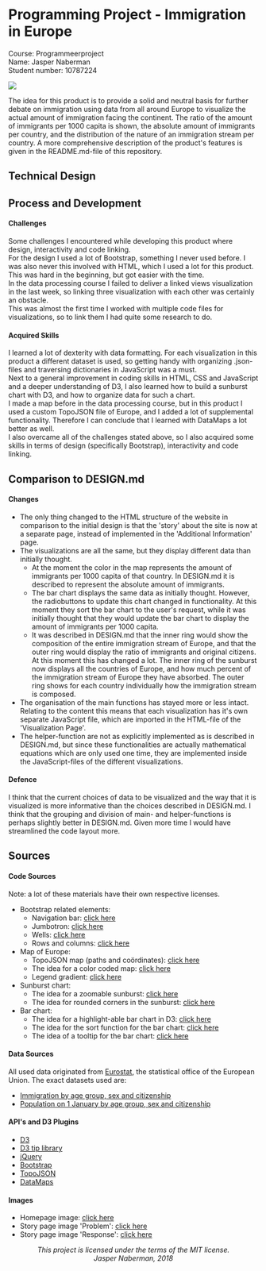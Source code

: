 # Programming Project - Immigration in Europe  
Course: Programmeerproject  
Name: Jasper Naberman  
Student number: 10787224  
  
![](doc/homepage_(31-01).png)  
  
The idea for this product is to provide a solid and neutral basis for further debate on immigration using data from all around Europe to visualize the actual amount of immigration facing the continent. The ratio of the amount of immigrants per 1000 capita is shown, the absolute amount of immigrants per country, and the distribution of the nature of an immigration stream per country. A more comprehensive description of the product's features is given in the README.md-file of this repository.  
  
## Technical Design  
  
## Process and Development  
#### Challenges  
Some challenges I encountered while developing this product where design, interactivity and code linking.  
For the design I used a lot of Bootstrap, something I never used before. I was also never this involved with HTML, which I used a lot for this product. This was hard in the beginning, but got easier with the time.  
In the data processing course I failed to deliver a linked views visualization in the last week, so linking three visualization with each other was certainly an obstacle.  
This was almost the first time I worked with multiple code files for visualizations, so to link them I had quite some research to do.  
  
#### Acquired Skills  
I learned a lot of dexterity with data formatting. For each visualization in this product a different dataset is used, so getting handy with organizing .json-files and traversing dictionaries in JavaScript was a must.  
Next to a general improvement in coding skills in HTML, CSS and JavaScript and a deeper understanding of D3, I also learned how to build a sunburst chart with D3, and how to organize data for such a chart.  
I made a map before in the data processing course, but in this product I used a custom TopoJSON file of Europe, and I added a lot of supplemental functionality. Therefore I can conclude that I learned with DataMaps a lot better as well.  
I also overcame all of the challenges stated above, so I also acquired some skills in terms of design (specifically Bootstrap), interactivity and code linking.
  
## Comparison to DESIGN.md
#### Changes  
* The only thing changed to the HTML structure of the website in comparison to the initial design is that the 'story' about the site is now at a separate page, instead of implemented in the 'Additional Information' page.  
* The visualizations are all the same, but they display different data than initially thought.  
    * At the moment the color in the map represents the amount of immigrants per 1000 capita of that country. In DESIGN.md it is described to represent the absolute amount of immigrants.  
    * The bar chart displays the same data as initially thought. However, the radiobuttons to update this chart changed in functionality. At this moment they sort the bar chart to the user's request, while it was initially thought that they would update the bar chart to display the amount of immigrants per 1000 capita.
    * It was described in DESIGN.md that the inner ring would show the composition of the entire immigration stream of Europe, and that the outer ring would display the ratio of immigrants and original citizens. At this moment this has changed a lot. The inner ring of the sunburst now displays all the countries of Europe, and how much percent of the immigration stream of Europe they have absorbed. The outer ring shows for each country individually how the immigration stream is composed.  
* The organisation of the main functions has stayed more or less intact. Relating to the content this means that each visualization has it's own separate JavaScript file, which are imported in the HTML-file of the 'Visualization Page'.  
* The helper-function are not as explicitly implemented as is described in DESIGN.md, but since these functionalities are actually mathematical equations which are only used one time, they are implemented inside the JavaScript-files of the different visualizations.  
  
#### Defence  
I think that the current choices of data to be visualized and the way that it is visualized is more informative than the choices described in DESIGN.md. I think that the grouping and division of main- and helper-functions is perhaps slightly better in DESIGN.md. Given more time I would have streamlined the code layout more.  
  
## Sources  
#### Code Sources  
Note: a lot of these materials have their own respective licenses.
* Bootstrap related elements:
    * Navigation bar: [click here](https://www.w3schools.com/bootstrap/bootstrap_navbar.asp)
    * Jumbotron: [click here](https://www.w3schools.com/bootstrap/bootstrap_jumbotron_header.asp)
    * Wells: [click here](https://www.w3schools.com/bootstrap/bootstrap_wells.asp)
    * Rows and columns: [click here](https://www.w3schools.com/bootstrap/bootstrap_grid_basic.asp)
* Map of Europe:
    * TopoJSON map (paths and coördinates): [click here](https://github.com/leakyMirror/map-of-europe/blob/master/TopoJSON/europe.topojson)
    * The idea for a color coded map: [click here](http://datamaps.github.io/)
    * Legend gradient: [click here](https://www.w3schools.com/tags/canvas_createlineargradient.asp)
* Sunburst chart:
    * The idea for a zoomable sunburst: [click here](https://bl.ocks.org/mbostock/4348373)
    * The idea for rounded corners in the sunburst: [click here](https://bl.ocks.org/mbostock/aff9e559c5c9968b7ac6)
* Bar chart:
    * The idea for a highlight-able bar chart in D3: [click here](https://bost.ocks.org/mike/bar/3/)
    * The idea for the sort function for the bar chart: [click here](https://bl.ocks.org/mbostock/3885705)
    * The idea of a tooltip for the bar chart: [click here](http://bl.ocks.org/Caged/6476579)  
  
#### Data Sources  
All used data originated from [Eurostat](https://ec.europa.eu/eurostat/web/main/home), the statistical office of the European Union. The exact datasets used are:
* [Immigration by age group, sex and citizenship](https://appsso.eurostat.ec.europa.eu/nui/show.do?dataset=migr_imm1ctz&lang=en)
* [Population on 1 January by age group, sex and citizenship](https://appsso.eurostat.ec.europa.eu/nui/show.do?dataset=migr_pop1ctz&lang=en)  
  
#### API's and D3 Plugins  
* [D3](https://d3js.org)
* [D3 tip library](https://labratrevenge.com/d3-tip/javascripts/d3.tip.v0.6.3.js)
* [jQuery](https://jquery.com)
* [Bootstrap](https://getbootstrap.com)
* [TopoJSON](https://github.com/topojson/topojson)
* [DataMaps](https://datamaps.github.io/)  
  
#### Images
* Homepage image: [click here](https://www.chathamhouse.org/expert/comment/syrian-refugees-are-not-security-threat-they-are-feared-be)
* Story page image 'Problem': [click here](https://pixabay.com/nl/eritrea-landschap-tenten-hutten-105081/)
* Story page image 'Response': [click here](https://commons.wikimedia.org/wiki/File:Refugees_on_a_boat_crossing_the_Mediterranean_sea,_heading_from_Turkish_coast_to_the_northeastern_Greek_island_of_Lesbos,_29_January_2016.jpg)  
  
  
<p align="center"><i>
This project is licensed under the terms of the MIT license.</br>
Jasper Naberman, 2018
</i></p>